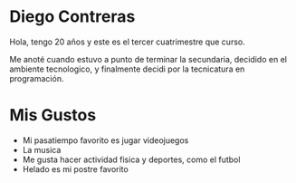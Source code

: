 
# Diego Contreras

 Hola, tengo 20 años y este es el tercer cuatrimestre que curso.

 Me anoté cuando estuvo a punto de terminar la secundaria, decidido en el ambiente tecnologico, y finalmente decidi por la tecnicatura en programación.

 # Mis Gustos
 
 - Mi pasatiempo favorito es jugar videojuegos
 - La musica
 - Me gusta hacer actividad fisica y deportes, como el futbol
 - Helado es mi postre favorito
